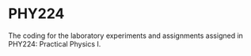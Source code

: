 # PHY224
 The coding for the laboratory experiments and assignments assigned in PHY224: Practical Physics I.
